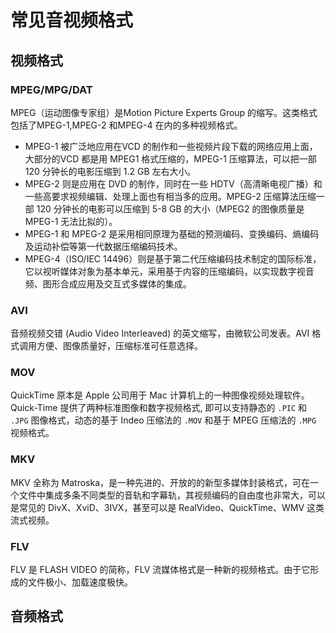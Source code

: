 # 常见音视频格式

## 视频格式

### MPEG/MPG/DAT

MPEG（运动图像专家组）是Motion Picture Experts Group 的缩写。这类格式包括了MPEG-1,MPEG-2 和MPEG-4 在内的多种视频格式。

- MPEG-1 被广泛地应用在VCD 的制作和一些视频片段下载的网络应用上面，大部分的VCD 都是用 MPEG1 格式压缩的，MPEG-1 压缩算法，可以把一部 120 分钟长的电影压缩到 1.2 GB 左右大小。
- MPEG-2 则是应用在 DVD 的制作，同时在一些 HDTV（高清晰电视广播）和一些高要求视频编辑、处理上面也有相当多的应用。MPEG-2 压缩算法压缩一部 120 分钟长的电影可以压缩到 5-8 GB 的大小（MPEG2 的图像质量是 MPEG-1 无法比拟的）。
- MPEG-1 和 MPEG-2 是采用相同原理为基础的预测编码、变换编码、熵编码及运动补偿等第一代数据压缩编码技术。
- MPEG-4（ISO/IEC 14496）则是基于第二代压缩编码技术制定的国际标准，它以视听媒体对象为基本单元，采用基于内容的压缩编码，以实现数字视音频、图形合成应用及交互式多媒体的集成。

### AVI

音频视频交错 (Audio Video Interleaved) 的英文缩写，由微软公司发表。AVI 格式调用方便、图像质量好，压缩标准可任意选择。

### MOV

QuickTime 原本是 Apple 公司用于 Mac 计算机上的一种图像视频处理软件。Quick-Time 提供了两种标准图像和数字视频格式, 即可以支持静态的 `.PIC` 和 `.JPG` 图像格式，动态的基于 Indeo 压缩法的 `.MOV` 和基于 MPEG 压缩法的 `.MPG` 视频格式。

### MKV

MKV 全称为 Matroska，是一种先进的、开放的的新型多媒体封装格式，可在一个文件中集成多条不同类型的音轨和字幕轨，其视频编码的自由度也非常大，可以是常见的 DivX、XviD、3IVX，甚至可以是 RealVideo、QuickTime、WMV 这类流式视频。

### FLV

FLV 是 FLASH VIDEO 的简称，FLV 流媒体格式是一种新的视频格式。由于它形成的文件极小、加载速度极快。

## 音频格式
